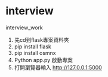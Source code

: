 # interview
interview_work
1. 先cd到flask專案資料夾
2. pip install flask
3. pip install osmnx
4. Python app.py 啟動專案
5. 打開瀏覽器輸入 http://127.0.0.1:5000
